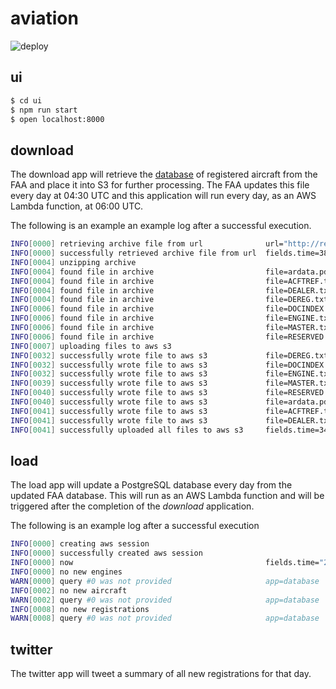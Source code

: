 # aviation
![deploy](https://github.com/frankgreco/aviation/workflows/deploy/badge.svg)

## ui
```sh
$ cd ui
$ npm run start
$ open localhost:8000
```

## download

The download app will retrieve the [database](https://www.faa.gov/licenses_certificates/aircraft_certification/aircraft_registry/releasable_aircraft_download/) of registered aircraft from the FAA and place it into S3 for further processing. The FAA updates this file every day at 04:30 UTC and this application will run every day, as an AWS Lambda function, at 06:00 UTC.

The following is an example an example log after a successful execution.

```sh
INFO[0000] retrieving archive file from url              url="http://registry.faa.gov/database/ReleasableAircraft.zip"
INFO[0000] successfully retrieved archive file from url  fields.time=388.4231ms url="http://registry.faa.gov/database/ReleasableAircraft.zip"
INFO[0004] unzipping archive
INFO[0004] found file in archive                         file=ardata.pdf
INFO[0004] found file in archive                         file=ACFTREF.txt
INFO[0004] found file in archive                         file=DEALER.txt
INFO[0004] found file in archive                         file=DEREG.txt
INFO[0006] found file in archive                         file=DOCINDEX.txt
INFO[0006] found file in archive                         file=ENGINE.txt
INFO[0006] found file in archive                         file=MASTER.txt
INFO[0006] found file in archive                         file=RESERVED.txt
INFO[0007] uploading files to aws s3
INFO[0032] successfully wrote file to aws s3             file=DEREG.txt key=6-20-2020/DEREG.txt
INFO[0032] successfully wrote file to aws s3             file=DOCINDEX.txt key=6-20-2020/DOCINDEX.txt
INFO[0032] successfully wrote file to aws s3             file=ENGINE.txt key=6-20-2020/ENGINE.txt
INFO[0039] successfully wrote file to aws s3             file=MASTER.txt key=6-20-2020/MASTER.txt
INFO[0040] successfully wrote file to aws s3             file=RESERVED.txt key=6-20-2020/RESERVED.txt
INFO[0040] successfully wrote file to aws s3             file=ardata.pdf key=6-20-2020/ardata.pdf
INFO[0041] successfully wrote file to aws s3             file=ACFTREF.txt key=6-20-2020/ACFTREF.txt
INFO[0041] successfully wrote file to aws s3             file=DEALER.txt key=6-20-2020/DEALER.txt
INFO[0041] successfully uploaded all files to aws s3     fields.time=34.933225009s
```

## load

The load app will update a PostgreSQL database every day from the updated FAA database. This will run as an AWS Lambda function and will be triggered after the completion of the _download_ application.

The following is an example log after a successful execution
```sh
INFO[0000] creating aws session
INFO[0000] successfully created aws session
INFO[0000] now                                           fields.time="2020-06-25 19:46:52.342048 -0700 PDT m=+0.003518102"
INFO[0000] no new engines
WARN[0000] query #0 was not provided                     app=database
INFO[0002] no new aircraft
WARN[0002] query #0 was not provided                     app=database
INFO[0008] no new registrations
WARN[0008] query #0 was not provided                     app=database
```

## twitter

The twitter app will tweet a summary of all new registrations for that day.